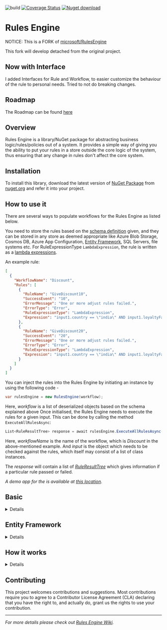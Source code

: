 ![build](https://github.com/timophe-91/RulesEngine/actions/workflows/dotnetcore-build.yml/badge.svg?branch=main)
[![Coverage Status](https://coveralls.io/repos/github/timophe-91/RulesEngine/badge.svg?branch=main)](https://coveralls.io/github/timophe-91/RulesEngine?branch=main)
[![Nuget download][download-image]][download-url]

[download-image]: https://img.shields.io/nuget/dt/timophe.RulesEngine

[download-url]: https://www.nuget.org/packages/timophe.RulesEngine/

# Rules Engine ##

NOTICE: This is a FORK of [microsoft/RulesEngine]( https://github.com/microsoft/RulesEngine)

This fork will develop detached from the original project.

## Now with Interface

I added Interfaces for Rule and Workflow, to easier customize the behaviour of the rule to personal needs. Tried to not
do breaking changes.

## Roadmap

The Roadmap can be found [here](https://github.com/timophe-91/RulesEngine/blob/main/ROADMAP.md)

## Overview

Rules Engine is a library/NuGet package for abstracting business logic/rules/policies out of a system. It provides a
simple way of giving you the ability to put your rules in a store outside the core logic of the system, thus ensuring
that any change in rules don't affect the core system.

## Installation

To install this library, download the latest version
of [NuGet Package](https://www.nuget.org/packages/timophe.RulesEngine/) from [nuget.org](https://www.nuget.org/) and
refer it into your project.

## How to use it

There are several ways to populate workflows for the Rules Engine as listed below.

You need to store the rules based on
the [schema definition](https://github.com/timophe-91/RulesEngine/blob/main/schema/workflow-schema.json) given, and they
can be stored in any store as deemed appropriate like Azure Blob Storage, Cosmos DB, Azure App
Configuration, [Entity Framework](https://github.com/timophe-91/RulesEngine#entity-framework), SQL Servers, file systems
etc. For RuleExpressionType `LambdaExpression`, the rule is written as
a [lambda expressions](https://docs.microsoft.com/en-us/dotnet/csharp/programming-guide/statements-expressions-operators/lambda-expressions).

An example rule:

```json
[
  {
    "WorkflowName": "Discount",
    "Rules": [
      {
        "RuleName": "GiveDiscount10",
        "SuccessEvent": "10",
        "ErrorMessage": "One or more adjust rules failed.",
        "ErrorType": "Error",
        "RuleExpressionType": "LambdaExpression",
        "Expression": "input1.country == \"india\" AND input1.loyaltyFactor <= 2 AND input1.totalPurchasesToDate >= 5000"
      },
      {
        "RuleName": "GiveDiscount20",
        "SuccessEvent": "20",
        "ErrorMessage": "One or more adjust rules failed.",
        "ErrorType": "Error",
        "RuleExpressionType": "LambdaExpression",
        "Expression": "input1.country == \"india\" AND input1.loyaltyFactor >= 3 AND input1.totalPurchasesToDate >= 10000"
      }
    ]
  }
]
```

You can inject the rules into the Rules Engine by initiating an instance by using the following code -

```c#
var rulesEngine = new RulesEngine(workflow);
```

Here, *workflow* is a list of deserialized objects based on the schema explained above
Once initialised, the Rules Engine needs to execute the rules for a given input. This can be done by calling the
method `ExecuteAllRulesAsync`:

```c#
List<RuleResultTree> response = await rulesEngine.ExecuteAllRulesAsync(workflowName, input);
```

Here, *workflowName* is the name of the workflow, which is *Discount* in the above-mentioned example. And *input* is the
object which needs to be checked against the rules, which itself may consist of a list of class instances.

The *response* will contain a list of [
*RuleResultTree*](https://github.com/timophe-91/RulesEngine/wiki/Getting-Started#ruleresulttree) which gives information
if a particular rule passed or failed.

_A demo app for the is available at [this location](https://github.com/timophe-91/RulesEngine/tree/main/demo)._

## Basic

<details>
A simple example via code only is as follows:

```c#
List<Rule> rules = new List<Rule>();

Rule rule = new Rule();
rule.RuleName = "Test Rule";
rule.SuccessEvent = "Count is within tolerance.";
rule.ErrorMessage = "Over expected.";
rule.Expression = "count < 3";
rule.RuleExpressionType = RuleExpressionType.LambdaExpression;
rules.Add(rule);

var workflows = new List<Workflow>();

Workflow exampleWorkflow = new Workflow();
exampleWorkflow.WorkflowName = "Example Workflow";
exampleWorkflow.Rules = rules;

workflows.Add(exampleWorkflow);

var bre = new RulesEngine.RulesEngine(workflows.ToArray());
```

</details>

## Entity Framework

<details>
Consuming Entity Framework and populating the Rules Engine is shown in
the [EFDemo class](https://github.com/microsoft/RulesEngine/blob/main/demo/DemoApp/EFDemo.cs) with Workflow rules
populating the array and passed to the Rules Engine, The Demo App includes an
example [RulesEngineDemoContext](https://github.com/microsoft/RulesEngine/blob/main/demo/DemoApp.EFDataExample/RulesEngineDemoContext.cs)
using SQLite and could be swapped out for another provider.

```c#
var wfr = db.Workflows.Include(i => i.Rules).ThenInclude(i => i.Rules).ToArray();
var bre = new RulesEngine.RulesEngine(wfr, null);
```

*Note: For each level of nested rules expected, a ThenInclude query appended will be needed as shown above.*
</details>

## How it works

<details>

![](https://github.com/timophe-91/RulesEngine/blob/main/assets/BlockDiagram.png)

The rules can be stored in any store and be fed to the system in a structure which adheres to
the [schema](https://github.com/timophe-91/RulesEngine/blob/main/schema/workflow-schema.json) of WorkFlow model.

A wrapper needs to be created over the Rules Engine package, which will get the rules and input message(s) from any
store that your system dictates and put it into the Engine. The wrapper then handles the output using appropriate means.

_Note: To know in detail of the workings of Rules Engine, please
visit [How it works section](https://github.com/timophe-91/RulesEngine/wiki/Introduction#how-it-works)
in [Rules Engine Wiki](https://github.com/timophe-91/RulesEngine/wiki)._

</details>

## Contributing

This project welcomes contributions and suggestions. Most contributions require you to agree to a
Contributor License Agreement (CLA) declaring that you have the right to, and actually do, grant us
the rights to use your contribution.

---

_For more details please check out [Rules Engine Wiki](https://github.com/timophe-91/RulesEngine/wiki)._
